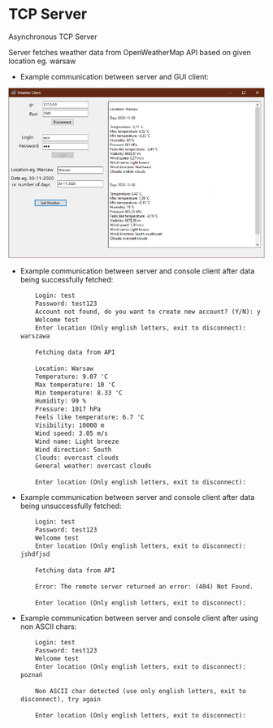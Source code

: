 # TCP Server
Asynchronous TCP Server
 
Server fetches weather data from OpenWeatherMap API based on given location eg. warsaw

<ul>
    <li>
        Example communication between server and GUI client:
   </li>                 
 </ul>

 <img src="WeatherClient_si3dpipAmR.png">

<ul>
    <li>
        Example communication between server and console client after data being successfully fetched:

        Login: test
        Password: test123
        Account not found, do you want to create new account? (Y/N): y
        Welcome test
        Enter location (Only english letters, exit to disconnect): warszawa

        Fetching data from API

        Location: Warsaw
        Temperature: 9.07 'C
        Max temperature: 10 'C
        Min temperature: 8.33 'C
        Humidity: 99 %
        Pressure: 1017 hPa
        Feels like temperature: 6.7 'C
        Visibility: 10000 m
        Wind speed: 3.05 m/s
        Wind name: Light breeze
        Wind direction: South
        Clouds: overcast clouds
        General weather: overcast clouds

        Enter location (Only english letters, exit to disconnect):

 </ul>
 
 <ul>
    <li>
        Example communication between server and console client after data being unsuccessfully fetched:

        Login: test
        Password: test123
        Welcome test
        Enter location (Only english letters, exit to disconnect): jshdfjsd

        Fetching data from API

        Error: The remote server returned an error: (404) Not Found.

        Enter location (Only english letters, exit to disconnect):

 </ul>  

 <ul>
    <li>
        Example communication between server and console client after using non ASCII chars:

        Login: test
        Password: test123
        Welcome test
        Enter location (Only english letters, exit to disconnect): poznań

        Non ASCII char detected (use only english letters, exit to disconnect), try again

        Enter location (Only english letters, exit to disconnect):
</ul>
